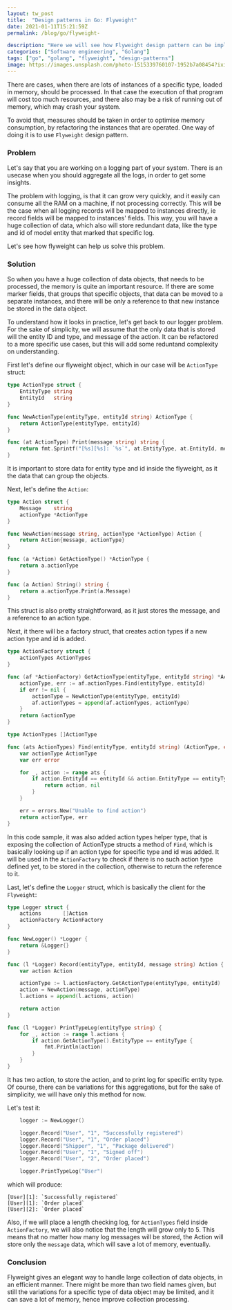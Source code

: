 ```yaml
---
layout: tw_post
title:  "Design patterns in Go: Flyweight"
date: 2021-01-11T15:21:59Z
permalink: /blog/go/flyweight-

description: "Here we will see how Flyweight design pattern can be implemented and used for solving real world problem"
categories: ["Software engineering", "Golang"]
tags: ["go", "golang", "flyweight", "design-patterns"]
image: https://images.unsplash.com/photo-1515339760107-1952b7a08454?ixid=MXwxMjA3fDB8MHxwaG90by1wYWdlfHx8fGVufDB8fHw%3D&ixlib=rb-1.2.1&auto=format&fit=crop&w=1850&h=750&q=80
---
```



There are cases, when there are lots of instances of a specific type, loaded in memory, should be processed. In that case the execution of that program will cost too much resources, and there also may be a risk of running out of memory, which may crash your system.

To avoid that, measures should be taken in order to optimise memory consumption, by refactoring the instances that are operated. One way of doing it is to use `Flyweight` design pattern.

### Problem

Let's say that you are working on a logging part of your system. There is an usecase when you should aggregate all the logs, in order to get some insights.

The problem with logging, is that it can grow very quickly, and it easily can consume all the RAM on a machine, if not processing correctly. This will be the case when all logging records will be mapped to instances directly, ie record fields will be mapped to instances' fields. This way, you will have a huge collection of data, which also will store redundant data, like the type and id of model entity that marked that specific log.

Let's see how flyweight can help us solve this problem.

### Solution

So when you have a huge collection of data objects, that needs to be processed, the memory is quite an important resource. If there are some marker fields, that groups that specific objects, that data can be moved to a separate instances, and there will be only a reference to that new instance be stored in the data object.

To understand how it looks in practice, let's get back to our logger problem. For the sake of simplicity, we will assume that the only data that is stored will the entity ID and type, and message of the action. It can be refactored to a more specific use cases, but this will add some reduntand complexity on understanding.


First let's define our flyweight object, which in our case will be `ActionType` struct:

```go
type ActionType struct {
	EntityType string
	EntityId   string
}

func NewActionType(entityType, entityId string) ActionType {
	return ActionType{entityType, entityId}
}

func (at ActionType) Print(message string) string {
	return fmt.Sprintf("[%s][%s]: `%s`", at.EntityType, at.EntityId, message)
}
```

It is important to store data for entity type and id inside the flyweight, as it the data that can group the objects.

Next, let's define the `Action`:

```go
type Action struct {
	Message    string
	actionType *ActionType
}

func NewAction(message string, actionType *ActionType) Action {
	return Action{message, actionType}
}

func (a *Action) GetActionType() *ActionType {
	return a.actionType
}

func (a Action) String() string {
	return a.actionType.Print(a.Message)
}
```

This struct is also pretty straightforward, as it just stores the message, and a reference to an action type.

Next, it there will be a factory struct, that creates action types if a new action type and id is added.

```go
type ActionFactory struct {
	actionTypes ActionTypes
}

func (af *ActionFactory) GetActionType(entityType, entityId string) *ActionType {
	actionType, err := af.actionTypes.Find(entityType, entityId)
	if err != nil {
		actionType = NewActionType(entityType, entityId)
		af.actionTypes = append(af.actionTypes, actionType)
	}
	return &actionType
}

type ActionTypes []ActionType

func (ats ActionTypes) Find(entityType, entityId string) (ActionType, error) {
	var actionType ActionType
	var err error

	for _, action := range ats {
		if action.EntityId == entityId && action.EntityType == entityType {
			return action, nil
		}
	}

	err = errors.New("Unable to find action")
	return actionType, err
}
```

In this code sample, it was also added action types helper type, that is exposing the collection of ActionType structs a method of `Find`, which is basically looking up if an action type for specific type and id was added. It will be used in the `ActionFactory` to check if there is no such action type defined yet, to be stored in the collection, otherwise to return the reference to it.

Last, let's define the `Logger` struct, which is basically the client for the `Flyweight`:

```go
type Logger struct {
	actions       []Action
	actionFactory ActionFactory
}

func NewLogger() *Logger {
	return &Logger{}
}

func (l *Logger) Record(entityType, entityId, message string) Action {
	var action Action

	actionType := l.actionFactory.GetActionType(entityType, entityId)
	action = NewAction(message, actionType)
	l.actions = append(l.actions, action)

	return action
}

func (l *Logger) PrintTypeLog(entityType string) {
	for _, action := range l.actions {
		if action.GetActionType().EntityType == entityType {
			fmt.Println(action)
		}
	}
}
```

It has two action, to store the action, and to print log for specific entity type. Of course, there can be variations for this aggregations, but for the sake of simplicity, we will have only this method for now.

Let's test it:

```go
	logger := NewLogger()

	logger.Record("User", "1", "Successfully registered")
	logger.Record("User", "1", "Order placed")
	logger.Record("Shipper", "1", "Package delivered")
	logger.Record("User", "1", "Signed off")
	logger.Record("User", "2", "Order placed")

	logger.PrintTypeLog("User")
```

which will produce:

```
[User][1]: `Successfully registered`
[User][1]: `Order placed`
[User][2]: `Order placed`
```


Also, if we will place a length checking log, for `ActionTypes` field inside `ActionFactory`, we will also notice that the length will grow only to 5. This means that no matter how many log messages will be stored, the Action will store only the `message` data, which will save a lot of memory, eventually.

### Conclusion

Flyweight gives an elegant way to handle large collection of data objects, in an efficient manner. There might be more than two field names given, but still the variations for a specific type of data object may be limited, and it can save a lot of memory, hence improve collection processing.